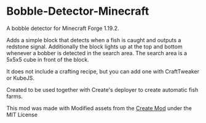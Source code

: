 # Bobble-Detector-Minecraft
A bobble detector for Minecraft Forge 1.19.2.

Adds a simple block that detects when a fish is caught and outputs a redstone signal. 
Additionally the block lights up at the top and bottom whenever a bobber is detected in the search area.
The search area is a 5x5x5 cube in front of the block.

It does not include a crafting recipe, but you can add one with CraftTweaker or KubeJS.

Created to be used together with Create's deployer to create automatic fish farms.

This mod was made with Modified assets from the [Create Mod](https://github.com/Creators-of-Create/Create) under the MIT License
